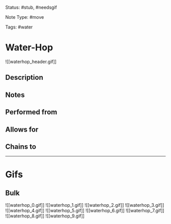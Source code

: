 Status: #stub, #needsgif 

Note Type: #move

Tags: #water

# Water-Hop
![[waterhop_header.gif]]
## Description


## Notes


## Performed from


## Allows for


## Chains to


___
# Gifs
## Bulk
![[waterhop_0.gif]]
![[waterhop_1.gif]]
![[waterhop_2.gif]]
![[waterhop_3.gif]]
![[waterhop_4.gif]]
![[waterhop_5.gif]]
![[waterhop_6.gif]]
![[waterhop_7.gif]]
![[waterhop_8.gif]]
![[waterhop_9.gif]]